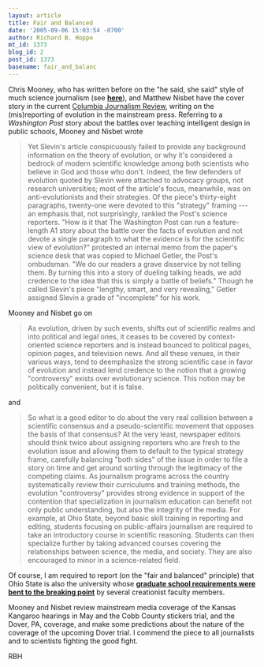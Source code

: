 ```yaml
---
layout: article
title: Fair and Balanced
date: '2005-09-06 15:03:54 -0700'
author: Richard B. Hoppe
mt_id: 1373
blog_id: 2
post_id: 1373
basename: fair_and_balanc
---
```

Chris Mooney, who has written before on the "he said, she said" style of much science journalism (see [**here**](http://www.chriscmooney.com/PDF/IDandtheMedia.pdf)), and Matthew Nisbet have the cover story in the current [Columbia Journalism Review](http://www.cjr.org/issues/2005/5/mooney.asp), writing on the (mis)reporting of evolution in the mainstream press.  Referring to a _Washington Post_ story about the battles over teaching intelligent design in public schools, Mooney and Nisbet wrote

> Yet Slevin's article conspicuously failed to provide any background information on the theory of evolution, or why it's considered a bedrock of modern scientific knowledge among both scientists who believe in God and those who don't. Indeed, the few defenders of evolution quoted by Slevin were attached to advocacy groups, not research universities; most of the article's focus, meanwhile, was on anti-evolutionists and their strategies. Of the piece's thirty-eight paragraphs, twenty-one were devoted to this "strategy" framing --- an emphasis that, not surprisingly, rankled the Post's science reporters. "How is it that The Washington Post can run a feature-length A1 story about the battle over the facts of evolution and not devote a single paragraph to what the evidence is for the scientific view of evolution?" protested an internal memo from the paper's science desk that was copied to Michael Getler, the Post's ombudsman. "We do our readers a grave disservice by not telling them. By turning this into a story of dueling talking heads, we add credence to the idea that this is simply a battle of beliefs." Though he called Slevin's piece "lengthy, smart, and very revealing," Getler assigned Slevin a grade of "incomplete" for his work.

Mooney and Nisbet go on

> As evolution, driven by such events, shifts out of scientific realms and into political and legal ones, it ceases to be covered by context-oriented science reporters and is instead bounced to political pages, opinion pages, and television news. And all these venues, in their various ways, tend to deemphasize the strong scientific case in favor of evolution and instead lend credence to the notion that a growing "controversy" exists over evolutionary science. This notion may be politically convenient, but it is false.

and

> So what is a good editor to do about the very real collision between a scientific consensus and a pseudo-scientific movement that opposes the basis of that consensus? At the very least, newspaper editors should think twice about assigning reporters who are fresh to the evolution issue and allowing them to default to the typical strategy frame, carefully balancing "both sides" of the issue in order to file a story on time and get around sorting through the legitimacy of the competing claims. As journalism programs across the country systematically review their curriculums and training methods, the evolution "controversy" provides strong evidence in support of the contention that specialization in journalism education can benefit not only public understanding, but also the integrity of the media. For example, at Ohio State, beyond basic skill training in reporting and editing, students focusing on public-affairs journalism are required to take an introductory course in scientific reasoning. Students can then specialize further by taking advanced courses covering the relationships between science, the media, and society. They are also encouraged to minor in a science-related field.

Of course, I am required to report (on the "fair and balanced" principle) that Ohio State is also the university whose [**graduate school requirements were bent to the breaking point**](http://www.pandasthumb.org/pt-archives/001127.html) by several creationist faculty members.

Mooney and Nisbet review mainstream media coverage of the Kansas Kangaroo hearings in May and the Cobb County stickers trial, and the Dover, PA, coverage, and make some predictions about the nature of the coverage of the upcoming Dover trial.  I commend the piece to all journalists and to scientists fighting the good fight.

RBH
